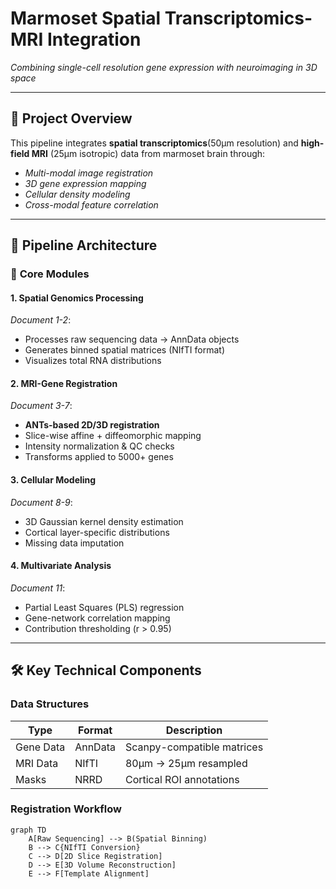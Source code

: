 # ​**​Marmoset Spatial Transcriptomics-MRI Integration​**​  
*Combining single-cell resolution gene expression with neuroimaging in 3D space*

---

## 🔬 ​**​Project Overview​**​  
This pipeline integrates ​**​spatial transcriptomics​**​ (50μm resolution) and ​**​high-field MRI​**​ (25μm isotropic) data from marmoset brain through:  
- *Multi-modal image registration*  
- *3D gene expression mapping*  
- *Cellular density modeling*  
- *Cross-modal feature correlation*  

---

## 📂 ​**​Pipeline Architecture​**​

### 🧬 ​**​Core Modules​**​

#### ​**​1. Spatial Genomics Processing​**​  
*Document 1-2*:  
- Processes raw sequencing data → AnnData objects  
- Generates binned spatial matrices (NIfTI format)  
- Visualizes total RNA distributions  

#### ​**​2. MRI-Gene Registration​**​  
*Document 3-7*:  
- ​**​ANTs-based 2D/3D registration​**​  
- Slice-wise affine + diffeomorphic mapping  
- Intensity normalization & QC checks  
- Transforms applied to 5000+ genes  

#### ​**​3. Cellular Modeling​**​  
*Document 8-9*:  
- 3D Gaussian kernel density estimation  
- Cortical layer-specific distributions  
- Missing data imputation  

#### ​**​4. Multivariate Analysis​**​  
*Document 11*:  
- Partial Least Squares (PLS) regression  
- Gene-network correlation mapping  
- Contribution thresholding (r > 0.95)  

---

## 🛠️ ​**​Key Technical Components​**​

### ​**​Data Structures​**​  
| Type | Format | Description |  
|------|--------|-------------|  
| Gene Data | AnnData | Scanpy-compatible matrices |  
| MRI Data | NIfTI | 80μm → 25μm resampled |  
| Masks | NRRD | Cortical ROI annotations |  

### ​**​Registration Workflow​**​  
```mermaid
graph TD
    A[Raw Sequencing] --> B(Spatial Binning)
    B --> C{NIfTI Conversion}
    C --> D[2D Slice Registration]
    D --> E[3D Volume Reconstruction]
    E --> F[Template Alignment]
